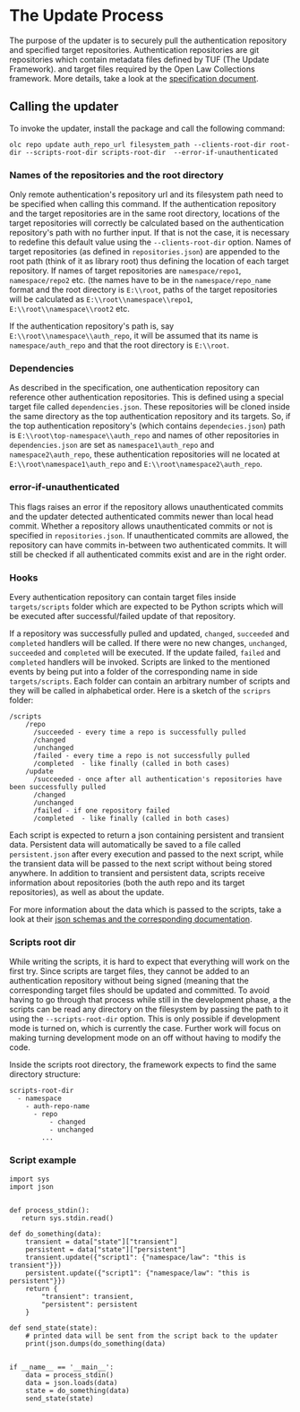 # The Update Process

The purpose of the updater is to securely pull the authentication repository and specified target repositories. Authentication repositories are git repositories which contain metadata files defined by TUF (The Update Framework). and target files required by the Open Law Collections framework. More details, take a look at the [specification document](./specification.md).


## Calling the updater

To invoke the updater, install the package and call the following command:

```olc repo update auth_repo_url filesystem_path --clients-root-dir root-dir --scripts-root-dir scripts-root-dir  --error-if-unauthenticated```

### Names of the repositories and the root directory

Only remote authentication's repository url and its filesystem path need to be specified when calling this command. If the
authentication repository and the target repositories are in the same root directory, locations of the target repositories will correctly be calculated based on the authentication repository's
path with no further input. If that is not the case, it is necessary to redefine this default value using the `--clients-root-dir` option.
Names of target repositories (as defined in `repositories.json`) are appended to the root
path (think of it as library root) thus defining the location of each target repository. If names of target repositories
are `namespace/repo1`, `namespace/repo2` etc. (the names have to be in the `namespace/repo_name` format and the root directory is `E:\\root`, paths of the target
repositories will be calculated as `E:\\root\\namespace\\repo1`, `E:\\root\\namespace\\root2` etc.

If the authentication repository's path is, say `E:\\root\\namespace\\auth_repo`, it will be assumed that its name is `namespace/auth_repo` and that the root directory is `E:\\root`.


### Dependencies

As described in the specification, one authentication repository can reference other authentication repositories.
This is defined using a special target file called `dependencies.json`. These repositories will be cloned inside
the same directory as the top authentication repository and its targets. So, if the top authentication repository's (which contains `dependecies.json`) path is `E:\\root\top-namespace\\auth_repo` and names of other repositories in `dependencies.json` are set as `namespace1\auth_repo` and `namespace2\auth_repo`, these authentication repositories will ne located at `E:\\root\namespace1\auth_repo` and `E:\\root\namespace2\auth_repo`.


### error-if-unauthenticated

This flags raises an error if the repository allows unauthenticated commits and the updater detected authenticated commits newer than local head commit. Whether a repository allows unauthenticated commits or not is specified in `repositories.json`. If unauthenticated commits are allowed, the repository can have commits in-between two authenticated commits. It will still be checked if all authenticated commits exist and are in the right order.

### Hooks

Every authentication repository can contain target files inside `targets/scripts` folder which are expected to be Python scripts which will be executed after successful/failed update of that repository.

If a repository was successfully pulled and updated, `changed`, `succeeded` and
`completed` handlers will be called. If there were no new changes, `unchanged`,
`succeeded` and `completed` will be executed. If the update failed, `failed` and
`completed` handlers will be invoked. Scripts are linked to the mentioned events by being
put into a folder of the corresponding name in side `targets/scripts`. Each folder can
contain an arbitrary number of scripts and they will be called in alphabetical order.
Here is a sketch of the `scriprs` folder:
```
/scripts
    /repo
      /succeeded - every time a repo is successfully pulled
      /changed
      /unchanged
      /failed - every time a repo is not successfully pulled
      /completed  - like finally (called in both cases)
    /update
      /succeeded - once after all authentication's repositories have been successfully pulled
      /changed
      /unchanged
      /failed - if one repository failed
      /completed  - like finally (called in both cases)
```

Each script is expected to return a json containing persistent and transient data. Persistent data will automatically be saved to a file called `persistent.json` after every execution and passed to the next script, while the transient data will be passed to the next script without being stored anywhere. In addition to transient and persistent data, scripts receive information about repositories (both the auth repo and its target repositories), as well as about the update.

For more information about the data which is passed to the scripts, take a look at their [json schemas and the corresponding documentation](./schemas/descriptions.md).

### Scripts root dir

While writing the scripts, it is hard to expect that everything will work on the first try. Since scripts are target files, they
cannot be added to an authentication repository without being signed (meaning that the corresponding target files should be
updated and committed. To avoid having to go through that process while still in the development phase, a the scripts can be read any directory on the filesystem by passing the path to it
using the `--scripts-root-dir` option. This is only possible if development mode is turned on, which is currently the case. Further work will focus on making turning development mode on an off without having to modify the code.

Inside the scripts root directory, the framework expects to find the same directory structure:

```
scripts-root-dir
  - namespace
    - auth-repo-name
      - repo
          - changed
          - unchanged
        ...
```

### Script example

```
import sys
import json


def process_stdin():
   return sys.stdin.read()

def do_something(data):
    transient = data["state"]["transient"]
    persistent = data["state"]["persistent"]
    transient.update({"script1": {"namespace/law": "this is transient"}})
    persistent.update({"script1": {"namespace/law": "this is persistent"}})
    return {
        "transient": transient,
        "persistent": persistent
    }

def send_state(state):
    # printed data will be sent from the script back to the updater
    print(json.dumps(do_something(data)


if __name__ == '__main__':
    data = process_stdin()
    data = json.loads(data)
    state = do_something(data)
    send_state(state)
```
